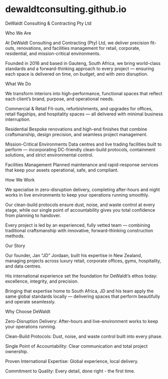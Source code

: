# dewaldtconsulting.github.io
DeWaldt Consulting &amp; Contracting Pty Ltd

Who We Are

At DeWaldt Consulting and Contracting (Pty) Ltd, we deliver precision fit-outs, renovations, and facilities management for retail, corporate, residential, and mission-critical environments.

Founded in 2016 and based in Gauteng, South Africa, we bring world-class standards and a forward-thinking approach to every project — ensuring each space is delivered on time, on budget, and with zero disruption.

What We Do

We transform interiors into high-performance, functional spaces that reflect each client’s brand, purpose, and operational needs.

Commercial & Retail
Fit-outs, refurbishments, and upgrades for offices, retail flagships, and hospitality spaces — all delivered with minimal business interruption.

Residential
Bespoke renovations and high-end finishes that combine craftsmanship, design precision, and seamless project management.

Mission-Critical Environments
Data centres and live trading facilities built to perform — incorporating DC-friendly clean-build protocols, containment solutions, and strict environmental control.

Facilities Management
Planned maintenance and rapid-response services that keep your assets operational, safe, and compliant.

How We Work

We specialise in zero-disruption delivery, completing after-hours and night works in live environments to keep your operations running smoothly.

Our clean-build protocols ensure dust, noise, and waste control at every stage, while our single point of accountability gives you total confidence from planning to handover.

Every project is led by an experienced, fully vetted team — combining traditional craftsmanship with innovative, forward-thinking construction methods.

Our Story

Our founder, Jan “JD” Jordaan, built his expertise in New Zealand, managing projects across luxury retail, corporate offices, gyms, hospitality, and data centres.

His international experience set the foundation for DeWaldt’s ethos today: excellence, integrity, and precision.

Bringing that expertise home to South Africa, JD and his team apply the same global standards locally — delivering spaces that perform beautifully and operate seamlessly.

Why Choose DeWaldt

Zero-Disruption Delivery: After-hours and live-environment works to keep your operations running.

Clean-Build Protocols: Dust, noise, and waste control built into every phase.

Single Point of Accountability: Clear communication and total project ownership.

Proven International Expertise: Global experience, local delivery.

Commitment to Quality: Every detail, done right - the first time.
